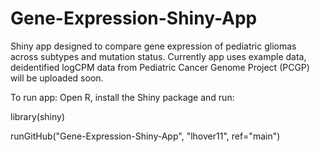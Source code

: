 # Gene-Expression-Shiny-App

Shiny app designed to compare gene expression of pediatric gliomas across subtypes and mutation status.  Currently app uses example data,
deidentified logCPM data from Pediatric Cancer Genome Project (PCGP) will be uploaded soon. 

To run app:
Open R, install the Shiny package and run:

library(shiny)

runGitHub("Gene-Expression-Shiny-App", "lhover11", ref="main")

